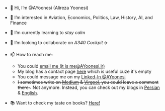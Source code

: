 - 👋 Hi, I’m @AYoonesi (Alireza Yoonesi)
- 👀 I’m interested in Aviation, Economics, Politics, Law, History, AI, and Finance
- 🌱 I’m currently learning to *stay calm*
- 💞️ I’m looking to collaborate on *A340 Cockpit* ✈️
- 📫 How to reach me:
  - You could [email me (it is me@AYoonesi.ir)](mailto:me@AYoonesi.ir)
  - My blog has a contact page [here](https://AYoonesi.github.io/contact) which is useful cuze it's empty
  - You could message me on my [Linked-In @AYoonesi](https://www.linkedin.com/in/AYoonesi/)
  - ~~I sometimes write on [Medium](https://medium.com/@AYoonesi) & [Virgool](https://virgool.io/@AYoonesi), you could leave a comment there~~~ Not anymore. Instead, you can check out my blogs in [Persian](https://fa.ayoonesi.ir/) & [English](https://en.ayoonesi.ir/).
- 📚 Want to check my taste on books? [Here!](https://AYoonesi.github.io/books/)
  
  
  
  <!---
  AYoonesi/AYoonesi is a ✨ special ✨ repository because its `README.md` (this file) appears on your GitHub profile.
  You can click the Preview link to take a look at your changes.
  --->
